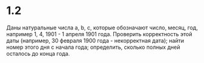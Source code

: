 # 1.2
Даны натуральные числа a, b, c, которые обозначают число, месяц, год, например
1, 4, 1901 - 1 апреля 1901 года. Проверить корректность этой даты (например, 30
февраля 1900 года - некорректная дата); найти номер этого дня с начала года;
определить, сколько полных дней осталось до конца года. 
